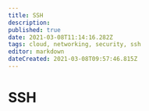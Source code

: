 ```yaml
---
title: SSH
description: 
published: true
date: 2021-03-08T11:14:16.282Z
tags: cloud, networking, security, ssh
editor: markdown
dateCreated: 2021-03-08T09:57:46.815Z
---
```


# SSH
